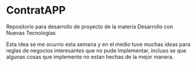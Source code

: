 # ContratAPP
Repositorio para desarrollo de proyecto de la materia Desarrollo con Nuevas Tecnologias

Esta idea se me ocurrio esta semana y en el medio tuve muchas ideas para reglas de negocios interesantes que no pude implementar, incluso se que algunas cosas que implemente no estan hechas de la mejor manera.
